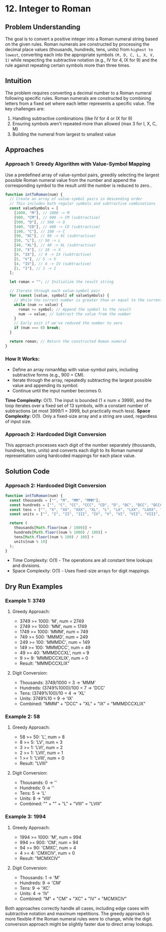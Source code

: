 # 12. Integer to Roman

## Problem Understanding

The goal is to convert a positive integer into a Roman numeral string based on the given rules.
Roman numerals are constructed by processing the decimal place values (thousands, hundreds, tens, units) from `highest to lowest`, converting each into the appropriate symbols `(M, D, C, L, X, V, I)` while respecting the subtractive notation (e.g., IV for 4, IX for 9) and the rule against repeating certain symbols more than three times.

## Intuition

The problem requires converting a decimal number to a Roman numeral following specific rules. Roman numerals are constructed by combining letters from a fixed set where each letter represents a specific value. The key challenges are:

1. Handling subtractive combinations (like IV for 4 or IX for 9)
2. Ensuring symbols aren't repeated more than allowed (max 3 for I, X, C, M)
3. Building the numeral from largest to smallest value

## Approaches

### Approach 1: Greedy Algorithm with Value-Symbol Mapping

Use a predefined array of value-symbol pairs, greedily selecting the largest possible Roman numeral value from the number and append the corresponding symbol to the result until the number is reduced to zero..

```javascript
function intToRoman(num) {
  // Create an array of value-symbol pairs in descending order
  // This includes both regular symbols and subtractive combinations
  const valueSymbols = [
    [1000, "M"], // 1000 -> M
    [900, "CM"], // 900 -> CM (subtractive)
    [500, "D"], // 500 -> D
    [400, "CD"], // 400 -> CD (subtractive)
    [100, "C"], // 100 -> C
    [90, "XC"], // 90 -> XC (subtractive)
    [50, "L"], // 50 -> L
    [40, "XL"], // 40 -> XL (subtractive)
    [10, "X"], // 10 -> X
    [9, "IX"], // 9 -> IX (subtractive)
    [5, "V"], // 5 -> V
    [4, "IV"], // 4 -> IV (subtractive)
    [1, "I"], // 1 -> I
  ];

  let roman = ""; // Initialize the result string

  // Iterate through each value-symbol pair
  for (const [value, symbol] of valueSymbols) {
    // While the current number is greater than or equal to the current value
    while (num >= value) {
      roman += symbol; // Append the symbol to the result
      num -= value; // Subtract the value from the number
    }
    // Early exit if we've reduced the number to zero
    if (num === 0) break;
  }

  return roman; // Return the constructed Roman numeral
}
```

### How It Works:

- Define an array romanMap with value-symbol pairs, including subtractive forms (e.g., 900 = CM).
- Iterate through the array, repeatedly subtracting the largest possible value and appending its symbol.
- Continue until the input number becomes 0.

**Time Complexity:** O(1). The input is bounded (1 ≤ num ≤ 3999), and the loop iterates over a fixed set of 13 symbols, with a constant number of subtractions (at most 3999/1 = 3999, but practically much less).
**Space Complexity:** O(1). Only a fixed-size array and a string are used, regardless of input size.

### Approach 2: Hardcoded Digit Conversion

This approach processes each digit of the number separately (thousands, hundreds, tens, units) and converts each digit to its Roman numeral representation using hardcoded mappings for each place value.

## Solution Code

### Approach 2: Hardcoded Digit Conversion

```javascript
function intToRoman(num) {
  const thousands = ["", "M", "MM", "MMM"];
  const hundreds = ["", "C", "CC", "CCC", "CD", "D", "DC", "DCC", "DCCC", "CM"];
  const tens = ["", "X", "XX", "XXX", "XL", "L", "LX", "LXX", "LXXX", "XC"];
  const units = ["", "I", "II", "III", "IV", "V", "VI", "VII", "VIII", "IX"];

  return (
    thousands[Math.floor(num / 1000)] +
    hundreds[Math.floor((num % 1000) / 100)] +
    tens[Math.floor((num % 100) / 10)] +
    units[num % 10]
  );
}
```

- Time Complexity: O(1) - The operations are all constant time lookups and divisions.
- Space Complexity: O(1) - Uses fixed-size arrays for digit mappings.

## Dry Run Examples

### Example 1: 3749

1. Greedy Approach:

   - 3749 >= 1000: 'M', num = 2749
   - 2749 >= 1000: 'MM', num = 1749
   - 1749 >= 1000: 'MMM', num = 749
   - 749 >= 500: 'MMMD', num = 249
   - 249 >= 100: 'MMMDC', num = 149
   - 149 >= 100: 'MMMDCC', num = 49
   - 49 >= 40: 'MMMDCCXL', num = 9
   - 9 >= 9: 'MMMDCCXLIX', num = 0
   - Result: "MMMDCCXLIX"

2. Digit Conversion:
   - Thousands: 3749/1000 = 3 → 'MMM'
   - Hundreds: (3749%1000)/100 = 7 → 'DCC'
   - Tens: (3749%100)/10 = 4 → 'XL'
   - Units: 3749%10 = 9 → 'IX'
   - Combined: "MMM" + "DCC" + "XL" + "IX" = "MMMDCCXLIX"

### Example 2: 58

1. Greedy Approach:

   - 58 >= 50: 'L', num = 8
   - 8 >= 5: 'LV', num = 3
   - 3 >= 1: 'LVI', num = 2
   - 2 >= 1: 'LVII', num = 1
   - 1 >= 1: 'LVIII', num = 0
   - Result: "LVIII"

2. Digit Conversion:
   - Thousands: 0 → ''
   - Hundreds: 0 → ''
   - Tens: 5 → 'L'
   - Units: 8 → 'VIII'
   - Combined: "" + "" + "L" + "VIII" = "LVIII"

### Example 3: 1994

1. Greedy Approach:

   - 1994 >= 1000: 'M', num = 994
   - 994 >= 900: 'CM', num = 94
   - 94 >= 90: 'CMXC', num = 4
   - 4 >= 4: 'CMXCIV', num = 0
   - Result: "MCMXCIV"

2. Digit Conversion:
   - Thousands: 1 → 'M'
   - Hundreds: 9 → 'CM'
   - Tens: 9 → 'XC'
   - Units: 4 → 'IV'
   - Combined: "M" + "CM" + "XC" + "IV" = "MCMXCIV"

Both approaches correctly handle all cases, including edge cases with subtractive notation and maximum repetitions. The greedy approach is more flexible if the Roman numeral rules were to change, while the digit conversion approach might be slightly faster due to direct array lookups.

